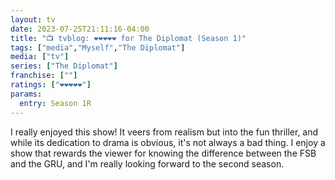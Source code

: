 ```yaml
---
layout: tv
date: 2023-07-25T21:11:16-04:00
title: "📺 tvblog: ❤️❤️❤️❤️❤️ for The Diplomat (Season 1)"
tags: ["media","Myself","The Diplomat"]
media: ["tv"]
series: ["The Diplomat"]
franchise: [""]
ratings: ["❤️❤️❤️❤️❤️"]
params:
  entry: Season 1R
---
```

I really enjoyed this show! It veers from realism but into the fun thriller, and while its dedication to drama is obvious, it's not always a bad thing. I enjoy a show that rewards the viewer for knowing the difference between the FSB and the GRU, and I'm really looking forward to the second season.
